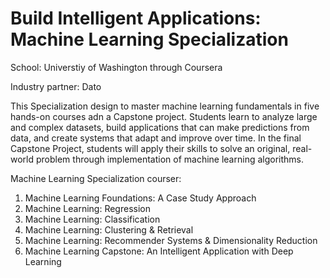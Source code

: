 <h1>Build Intelligent Applications: Machine Learning Specialization</h1>
<p>School: Universtiy of Washington through Coursera
<p>Industry partner: Dato

<p>This Specialization design to master machine learning fundamentals in five hands-on courses adn a Capstone project. Students learn to analyze large and complex datasets, build applications that can make predictions from data, and create systems that adapt and improve over time. In the final Capstone Project, students will apply their skills to solve an original, real-world problem through implementation of machine learning algorithms.</p>

<p>Machine Learning Specialization courser:
<ol>
<li>Machine Learning Foundations: A Case Study Approach</li>
<li>Machine Learning: Regression</li>
<li>Machine Learning: Classification</li>
<li>Machine Learning: Clustering & Retrieval</li>
<li>Machine Learning: Recommender Systems & Dimensionality Reduction</li>
<li>Machine Learning Capstone: An Intelligent Application with Deep Learning</li>
<ol>
</p>
